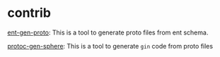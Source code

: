 # contrib

[ent-gen-proto](./ent-gen-proto/README.md): This is a tool to generate proto files from ent schema. 

[protoc-gen-sphere](./protoc-gen-sphere/README.md): This is a tool to generate `gin` code from proto files